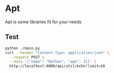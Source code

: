 # Apt

Apt is some libraries fit for your needs

## Test

```bash
python ./main.py
curl --header "Content-Type: application/json" \
  --request POST \
  --data '{"name": "Nathan", "age": 31}' \
  http://localhost:8080/api/util/echo?limit=10
```
